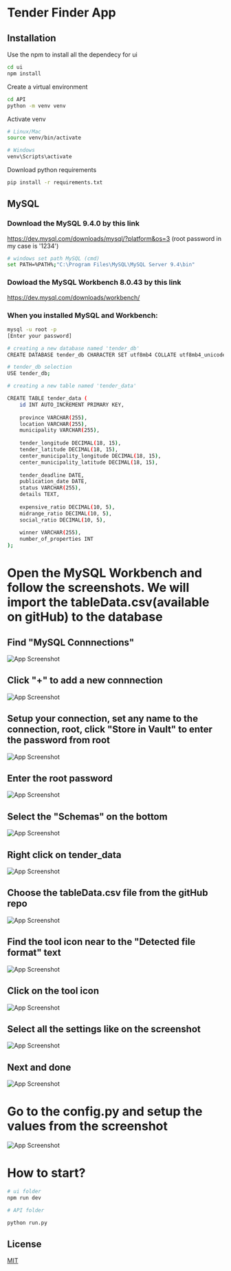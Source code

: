 # Tender Finder App


## Installation

Use the npm to install all the dependecy for ui

```bash
cd ui
npm install
```

Create a virtual environment
```bash
cd API
python -m venv venv
```

Activate venv
```bash
# Linux/Mac
source venv/bin/activate

# Windows
venv\Scripts\activate
```

Download python requirements
```bash
pip install -r requirements.txt
```

## MySQL

### Download the MySQL 9.4.0 by this link
https://dev.mysql.com/downloads/mysql/?platform&os=3 (root password in my case is '1234')

```bash
# windows set path MySQL (cmd)
set PATH=%PATH%;"C:\Program Files\MySQL\MySQL Server 9.4\bin"

```

### Dowload the MySQL Workbench 8.0.43 by this link
 https://dev.mysql.com/downloads/workbench/

### When you installed MySQL and Workbench:
```bash
mysql -u root -p
[Enter your password]
```

```bash
# creating a new database named 'tender_db'
CREATE DATABASE tender_db CHARACTER SET utf8mb4 COLLATE utf8mb4_unicode_ci; 
```

```bash
# tender_db selection
USE tender_db; 
```

```bash
# creating a new table named 'tender_data'

CREATE TABLE tender_data (
    id INT AUTO_INCREMENT PRIMARY KEY,
    
    province VARCHAR(255),
    location VARCHAR(255),
    municipality VARCHAR(255),
    
    tender_longitude DECIMAL(18, 15),
    tender_latitude DECIMAL(18, 15),
    center_municipality_longitude DECIMAL(18, 15),
    center_municipality_latitude DECIMAL(18, 15),
    
    tender_deadline DATE,
    publication_date DATE,
    status VARCHAR(255),
    details TEXT,
    
    expensive_ratio DECIMAL(10, 5),
    midrange_ratio DECIMAL(10, 5),
    social_ratio DECIMAL(10, 5),
    
    winner VARCHAR(255),
    number_of_properties INT
);
```

# Open the MySQL Workbench and follow the screenshots. We will import the tableData.csv(available on gitHub) to the database

## Find "MySQL Connnections"
![App Screenshot](https://ik.imagekit.io/joslpuulp/1.jpg?updatedAt=1754419952096)

## Click "+" to add a new connnection
![App Screenshot](https://ik.imagekit.io/joslpuulp/2.jpg?updatedAt=1754419952068)

## Setup your connection, set any name to the connection, root, click "Store in Vault" to enter the password from root
![App Screenshot](https://ik.imagekit.io/joslpuulp/3.jpg?updatedAt=1754419951937)

## Enter the root password
![App Screenshot](https://ik.imagekit.io/joslpuulp/4.jpg?updatedAt=1754419952102)

## Select the "Schemas" on the bottom
![App Screenshot](https://ik.imagekit.io/joslpuulp/5.jpg?updatedAt=1754419952086)

## Right click on tender_data
![App Screenshot](https://ik.imagekit.io/joslpuulp/6.jpg?updatedAt=1754419952014)

## Choose the tableData.csv file from the gitHub repo
![App Screenshot](https://ik.imagekit.io/joslpuulp/7.jpg?updatedAt=1754419952072)

## Find the tool icon near to the "Detected file format" text
![App Screenshot](https://ik.imagekit.io/joslpuulp/8.jpg?updatedAt=1754419952119)

## Click on the tool icon
![App Screenshot](https://ik.imagekit.io/joslpuulp/9.jpg?updatedAt=1754419951982)

## Select all the settings like on the screenshot
![App Screenshot](https://ik.imagekit.io/joslpuulp/10.jpg?updatedAt=1754419951992)


## Next and done
![App Screenshot](https://ik.imagekit.io/joslpuulp/11.jpg?updatedAt=1754419954836)


# Go to the config.py and setup the values from the screenshot
![App Screenshot](https://ik.imagekit.io/joslpuulp/12.jpg?updatedAt=1754423181377)

# How to start?

```bash
# ui folder
npm run dev

# API folder

python run.py
```

## License

[MIT](https://choosealicense.com/licenses/mit/)
